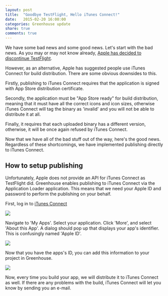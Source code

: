 ```yaml
---
layout: post
title:  "Goodbye TestFlight, Hello iTunes Connect!"
date:   2015-02-20 16:00:00
categories: Greenhouse update
share: true
comments: true
---
```


We have some bad news and some good news. Let's start with the bad news. As you may or may not know already, <a href="http://help.testflightapp.com/customer/portal/articles/1768754">Apple has decided to discontinue TestFlight</a>. 
<!--more-->

However, as an alternative, Apple has suggested people use iTunes Connect for build distribution.
There are some obvious downsides to this. 

Firstly, publishing to iTunes Connect requires that the application is signed with App Store distribution certificate. 

Secondly, the application must be "App Store ready" for build distribution, meaning that it must have all the correct icons and icon sizes, otherwise iTunes Connect will tag the binary as 'invalid' and you will not be able to distribute it at all. 

Finally, it requires that each uploaded binary has a different version, otherwise, it will be once again refused by iTunes Connect.

Now that we have all of the bad stuff out of the way, here's the good news. Regardless of these shortcomings, we have implemented publishing directly to iTunes Connect. 


How to setup publishing
-----------------------

Unfortunately, Apple does not provide an API for iTunes Connect as TestFlight did. Greenhouse enables publishing to iTunes Connect via the Application Loader application. This means that we need your Apple ID and password to perform the publishing on your behalf.

First, log in to <a href="https://itunesconnect.apple.com/WebObjects/iTunesConnect.woa">iTunes Connect</a>

<a data-lightbox="itunes" href="{{ site_url }}/assets/itunes-dashboard.png">
    <img class="post-img" src="{{ site_url }}/assets/itunes-dashboard.png"/>
</a>

Navigate to 'My Apps'. Select your application. Click 'More', and select 'About this App'.
A dialog should pop up that displays your app's identifier. This is confusingly named 'Apple ID'.

<a data-lightbox="itunes" href="{{ site_url }}/assets/itunes-appid.png">
    <img class="post-img" src="{{ site_url }}/assets/itunes-appid.png"/>
</a>

Now that you have the apps's ID, you can add this information to your project in Greenhouse.

<a data-lightbox="itunes" href="{{ site_url }}/assets/itunes-connect-gh.png">
    <img class="post-img" src="{{ site_url }}/assets/itunes-connect-gh.png"/>
</a>

Now, every time you build your app, we will distribute it to iTunes Connect as well. If there are any problems with the build, iTunes Connect will let you know by sending you an e-mail.

